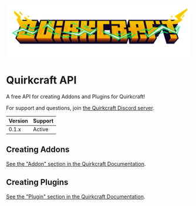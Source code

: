 ![Quirkcraft Logo](docs/assets/Quirkcraft_logo.png)

# Quirkcraft API

A free API for creating Addons and Plugins for Quirkcraft!

For support and questions, join [the Quirkcraft Discord server][Discord].

[Discord]: https://discord.quirkstudios.xyz/quirkcraft/

| Version | Support |
|---------|---------|
| 0.1.x   | Active  |

## Creating Addons

[See the "Addon" section in the Quirkcraft Documentation][Addon].

[Addon]: https://quirkcraft.quirkstudios.xyz/en/latest/addon/

## Creating Plugins

[See the "Plugin" section in the Quirkcraft Documentation][Plugin].

[Plugin]: https://quirkcraft.quirkstudios.xyz/en/latest/plugin/
